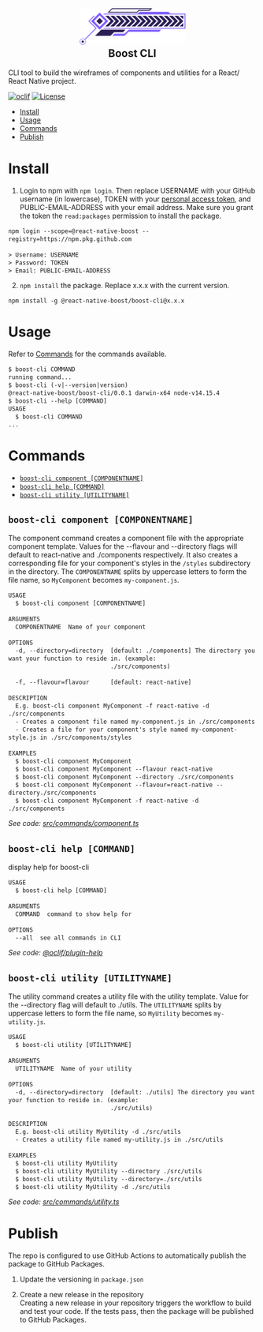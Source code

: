 <h2 align="center">
  <img src="./boost-cli.png" width="215" /><br/>
  Boost CLI
</h2>

CLI tool to build the wireframes of components and utilities for a React/ React Native project.

[![oclif](https://img.shields.io/badge/cli-oclif-brightgreen.svg)](https://oclif.io)
[![License](https://img.shields.io/npm/l/boost-cli.svg)](https://github.com/React-Native-Boost/boost-cli/blob/master/package.json)

<!-- toc -->
* [Install](#install)
* [Usage](#usage)
* [Commands](#commands)
* [Publish](#publish)
<!-- tocstop -->

# Install
<!--install-->
1. Login to npm with `npm login`. Then replace USERNAME with your GitHub username (in lowercase), TOKEN with your [personal access token](https://docs.github.com/en/github/authenticating-to-github/creating-a-personal-access-token), and PUBLIC-EMAIL-ADDRESS with your email address. Make sure you grant the token the `read:packages` permission to install the package.

```
npm login --scope=@react-native-boost --registry=https://npm.pkg.github.com

> Username: USERNAME
> Password: TOKEN
> Email: PUBLIC-EMAIL-ADDRESS
```

2. `npm install` the package. Replace x.x.x with the current version.

```
npm install -g @react-native-boost/boost-cli@x.x.x
```
<!-- installstop -->

# Usage
Refer to [Commands](#commands) for the commands available.
<!-- usage -->
```sh-session
$ boost-cli COMMAND
running command...
$ boost-cli (-v|--version|version)
@react-native-boost/boost-cli/0.0.1 darwin-x64 node-v14.15.4
$ boost-cli --help [COMMAND]
USAGE
  $ boost-cli COMMAND
...
```
<!-- usagestop -->

# Commands
<!-- commands -->
* [`boost-cli component [COMPONENTNAME]`](#boost-cli-component-componentname)
* [`boost-cli help [COMMAND]`](#boost-cli-help-command)
* [`boost-cli utility [UTILITYNAME]`](#boost-cli-utility-utilityname)

## `boost-cli component [COMPONENTNAME]`

The component command creates a component file with the appropriate component template. Values for the --flavour and --directory flags will default to react-native and ./components respectively. It also creates a corresponding file for your component's styles in the `/styles` subdirectory in the directory. The `COMPONENTNAME` splits by uppercase letters to form the file name, so `MyComponent` becomes `my-component.js`.

```
USAGE
  $ boost-cli component [COMPONENTNAME]

ARGUMENTS
  COMPONENTNAME  Name of your component

OPTIONS
  -d, --directory=directory  [default: ./components] The directory you want your function to reside in. (example:
                             ./src/components)

  -f, --flavour=flavour      [default: react-native]

DESCRIPTION
  E.g. boost-cli component MyComponent -f react-native -d ./src/components
  - Creates a component file named my-component.js in ./src/components
  - Creates a file for your component's style named my-component-style.js in ./src/components/styles

EXAMPLES
  $ boost-cli component MyComponent
  $ boost-cli component MyComponent --flavour react-native
  $ boost-cli component MyComponent --directory ./src/components
  $ boost-cli component MyComponent --flavour=react-native --directory./src/components
  $ boost-cli component MyComponent -f react-native -d ./src/components
```

_See code: [src/commands/component.ts](https://github.com/React-Native-Boost/boost-cli/blob/v0.0.1/src/commands/component.ts)_

## `boost-cli help [COMMAND]`

display help for boost-cli

```
USAGE
  $ boost-cli help [COMMAND]

ARGUMENTS
  COMMAND  command to show help for

OPTIONS
  --all  see all commands in CLI
```

_See code: [@oclif/plugin-help](https://github.com/oclif/plugin-help/blob/v3.2.2/src/commands/help.ts)_

## `boost-cli utility [UTILITYNAME]`

The utility command creates a utility file with the utility template. Value for the --directory flag will default to ./utils. The `UTILITYNAME` splits by uppercase letters to form the file name, so `MyUtility` becomes `my-utility.js`.

```
USAGE
  $ boost-cli utility [UTILITYNAME]

ARGUMENTS
  UTILITYNAME  Name of your utility

OPTIONS
  -d, --directory=directory  [default: ./utils] The directory you want your function to reside in. (example:
                             ./src/utils)

DESCRIPTION
  E.g. boost-cli utility MyUtility -d ./src/utils
  - Creates a utility file named my-utility.js in ./src/utils

EXAMPLES
  $ boost-cli utility MyUtility
  $ boost-cli utility MyUtility --directory ./src/utils
  $ boost-cli utility MyUtility --directory=./src/utils
  $ boost-cli utility MyUtility -d ./src/utils
```

_See code: [src/commands/utility.ts](https://github.com/React-Native-Boost/boost-cli/blob/v0.0.1/src/commands/utility.ts)_
<!-- commandsstop -->

# Publish
<!--publish-->
The repo is configured to use GitHub Actions to automatically publish the package to GitHub Packages.

1. Update the versioning in `package.json`

2. Create a new release in the repository\
Creating a new release in your repository triggers the workflow to build and test your code. If the tests pass, then the package will be published to GitHub Packages.
<!-- publishstop -->
